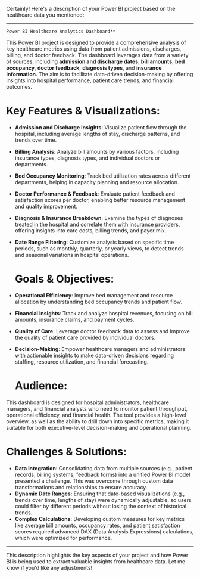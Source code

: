 Certainly! Here's a description of your Power BI project based on the healthcare data you mentioned:

---

    Power BI Healthcare Analytics Dashboard**

This Power BI project is designed to provide a comprehensive analysis of key healthcare metrics using data from patient admissions, discharges, billing, and doctor feedback. The dashboard leverages data from a variety of sources, including **admission and discharge dates**, **bill amounts**, **bed occupancy**, **doctor feedback**, **diagnosis types**, and **insurance information**. The aim is to facilitate data-driven decision-making by offering insights into hospital performance, patient care trends, and financial outcomes.

  # **Key Features & Visualizations**:
- **Admission and Discharge Insights**: Visualize patient flow through the hospital, including average lengths of stay, discharge patterns, and trends over time.
- **Billing Analysis**: Analyze bill amounts by various factors, including insurance types, diagnosis types, and individual doctors or departments.
- **Bed Occupancy Monitoring**: Track bed utilization rates across different departments, helping in capacity planning and resource allocation.
- **Doctor Performance & Feedback**: Evaluate patient feedback and satisfaction scores per doctor, enabling better resource management and quality improvement.
- **Diagnosis & Insurance Breakdown**: Examine the types of diagnoses treated in the hospital and correlate them with insurance providers, offering insights into care costs, billing trends, and payer mix.
- **Date Range Filtering**: Customize analysis based on specific time periods, such as monthly, quarterly, or yearly views, to detect trends and seasonal variations in hospital operations.

  # **Goals & Objectives**:
- **Operational Efficiency**: Improve bed management and resource allocation by understanding bed occupancy trends and patient flow.
- **Financial Insights**: Track and analyze hospital revenues, focusing on bill amounts, insurance claims, and payment cycles.
- **Quality of Care**: Leverage doctor feedback data to assess and improve the quality of patient care provided by individual doctors.
- **Decision-Making**: Empower healthcare managers and administrators with actionable insights to make data-driven decisions regarding staffing, resource utilization, and financial forecasting.

  # **Audience**:
This dashboard is designed for hospital administrators, healthcare managers, and financial analysts who need to monitor patient throughput, operational efficiency, and financial health. The tool provides a high-level overview, as well as the ability to drill down into specific metrics, making it suitable for both executive-level decision-making and operational planning.

  # **Challenges & Solutions**:
- **Data Integration**: Consolidating data from multiple sources (e.g., patient records, billing systems, feedback forms) into a unified Power BI model presented a challenge. This was overcome through custom data transformations and relationships to ensure accuracy.
- **Dynamic Date Ranges**: Ensuring that date-based visualizations (e.g., trends over time, lengths of stay) were dynamically adjustable, so users could filter by different periods without losing the context of historical trends.
- **Complex Calculations**: Developing custom measures for key metrics like average bill amounts, occupancy rates, and patient satisfaction scores required advanced DAX (Data Analysis Expressions) calculations, which were optimized for performance.

---

This description highlights the key aspects of your project and how Power BI is being used to extract valuable insights from healthcare data. Let me know if you'd like any adjustments!
